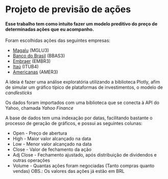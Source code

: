 # Projeto de previsão de ações

#### Esse trabalho tem como intuito fazer um modelo preditivo do preço de determinadas ações que eu acompanho.

Foram escolhidas ações das seguintes empresas:



*   [Magalu](https://github.com/brendasfarias/trabindividual1/blob/main/images/MGLU3.png) (MGLU3)
*   [Banco do Brasil](https://github.com/brendasfarias/trabindividual1/blob/main/images/BBAS3.png) (BBAS3)
*   [Embraer](https://github.com/brendasfarias/trabindividual1/blob/main/images/EMBR3.png) (EMBR3)
*   [Itaú](https://github.com/brendasfarias/trabindividual1/blob/main/images/ITUB4.png) (ITUB4)
*   [Americanas](https://github.com/brendasfarias/trabindividual1/blob/main/images/AMER3.png) (AMER3)

A ideia é fazer uma análise exploratória utilizando a biblioteca Plotly, afim de simular um gráfico típico de plataformas de investimentos, o modelo de *candlesticks*

Os dados foram importados com uma biblioteca que se conecta à API do Yahoo, chamada *Yahoo Finance*

A base de dados tem uma indexação por datas, facilitando bastante o processo de geração de gráficos, e possui as seguintes colunas:



*   Open - Preço de abertura
*   High - Maior valor alcançado na data
*   Low - Menor valor alcançado na data
*   Close - Valor de fechamento da ação
*   Adj Close - Fechamento ajustado, após distribuição de dividendos e outras operações
*   Volume - Quantas ações foram negociadas (Tanto compras quanto vendas)
OBS.: Os valores das ações já estão em BRL
